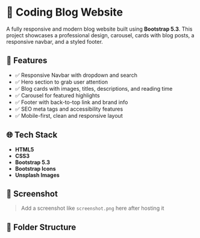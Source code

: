 # 📝 Coding Blog Website

A fully responsive and modern blog website built using **Bootstrap 5.3**. This project showcases a professional design, carousel, cards with blog posts, a responsive navbar, and a styled footer.

## 🚀 Features

- ✅ Responsive Navbar with dropdown and search
- ✅ Hero section to grab user attention
- ✅ Blog cards with images, titles, descriptions, and reading time
- ✅ Carousel for featured highlights
- ✅ Footer with back-to-top link and brand info
- ✅ SEO meta tags and accessibility features
- ✅ Mobile-first, clean and responsive layout

## 🌐 Tech Stack

- **HTML5**
- **CSS3**
- **Bootstrap 5.3**
- **Bootstrap Icons**
- **Unsplash Images**

## 📸 Screenshot

> Add a screenshot like `screenshot.png` here after hosting it

## 📁 Folder Structure

